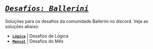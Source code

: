 # [**_`Desafios: Ballerini`_**](#desafios-ballerini)

Soluções para os desafios da comunidade Ballerini no discord. Veja as soluções
abaixo:

- [**_`Lógica`_**](./logic) | Desafios de Lógica
- [**_`Mensal`_**](./monthly/) | Desafios do Mês
